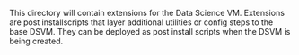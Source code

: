 This directory will contain extensions for the Data Science VM. Extensions are post installscripts that layer additional utilities or config steps to the base DSVM. They can be deployed as post install scripts when the DSVM is being created. 
